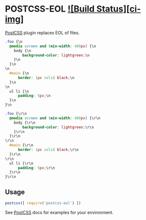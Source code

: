 # POSTCSS-EOL [![Build Status][ci-img]][ci]

[PostCSS] plugin replaces EOL of files.

[PostCSS]: https://github.com/postcss/postcss
[ci]:      https://travis-ci.org/dichuvichkin/postcss-eol

```css
.foo {\n
  @media screen and (min-width: 480px) {\n
    body {\n
        background-color: lightgreen;\n
    }\n
  }\n
\n
  #main {\n
      border: 1px solid black;\n
  }\n
\n
  ul li {\n
      padding: 5px;\n
  }\n
}\n
```

```css
.foo {\r\n
  @media screen and (min-width: 480px) {\r\n
    body {\r\n
        background-color: lightgreen;\r\n
    }\r\n
  }\r\n
\r\n
  #main {\r\n
      border: 1px solid black;\r\n
  }\r\n
\r\n
  ul li {\r\n
      padding: 5px;\r\n
  }\r\n
}\r\n
```

## Usage

```js
postcss([ require('postcss-eol') ])
```

See [PostCSS] docs for examples for your environment.
